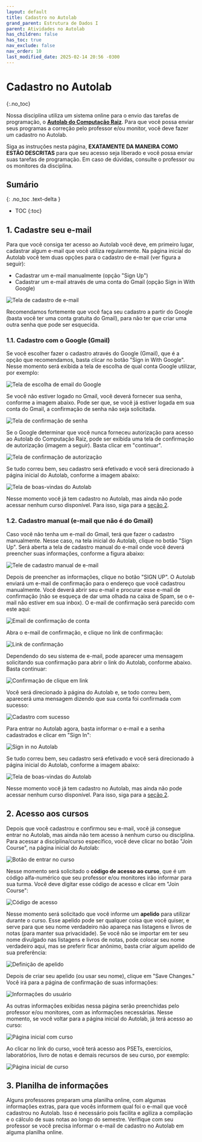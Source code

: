 ```yaml
---
layout: default
title: Cadastro no Autolab
grand_parent: Estrutura de Dados I
parent: Atividades no Autolab
has_children: false
has_toc: true
nav_exclude: false
nav_order: 10
last_modified_date: 2025-02-14 20:56 -0300
---
```


# Cadastro no Autolab
{:.no_toc}

Nossa disciplina utiliza um sistema online para o envio das tarefas de
programação, o [**Autolab do Computação
Raiz**](https://autolab.computacaoraiz.com.br). Para que você possa enviar seus
programas a correção pelo professor e/ou monitor, você deve fazer um cadastro no
Autolab.

Siga as instruções nesta página, **EXATAMENTE DA MANEIRA COMO ESTÃO DESCRITAS**
para que seu acesso seja liberado e você possa enviar suas tarefas de
programação. Em caso de dúvidas, consulte o professor ou os monitores da
disciplina.

## Sumário
{: .no_toc .text-delta }

* TOC
{:toc}


## 1. Cadastre seu e-mail

Para que você consiga ter acesso ao Autolab você deve, em primeiro lugar,
cadastrar algum e-mail que você utiliza regularmente. Na página inicial do
Autolab você tem duas opções para o cadastro de e-mail (ver figura a seguir):

* Cadastrar um e-mail manualmente (opção "Sign Up")
* Cadastrar um e-mail através de uma conta do Gmail (opção Sign in With Google)

![Tela de cadastro de e-mail](/assets/images/autolab/email1.png)

Recomendamos fortemente que você faça seu cadastro a partir do Google (basta
você ter uma conta gratuita do Gmail), para não ter que criar uma outra senha
que pode ser esquecida.

### 1.1. Cadastro com o Google (Gmail)

Se você escolher fazer o cadastro através do Google (Gmail), que é a opção que
recomendamos, basta clicar no botão "Sign in With Google". Nesse momento será
exibida a tela de escolha de qual conta Google utilizar, por exemplo:

![Tela de escolha de email do Google](/assets/images/autolab/email2.png)

Se você não estiver logado no Gmail, você deverá fornecer sua senha, conforme a
imagem abaixo. Pode ser que, se você já estiver logada em sua conta do Gmail, a
confirmação de senha não seja solicitada.

![Tela de confirmação de senha](/assets/images/autolab/email3.png)

Se o Google determinar que você nunca forneceu autorização para acesso ao
Autolab do Computação Raiz, pode ser exibida uma tela de confirmação de
autorização (imagem a seguir). Basta clicar em "continuar".

![Tela de confirmação de autorização](/assets/images/autolab/email4.png)

Se tudo correu bem, seu cadastro será efetivado e você será direcionado à página
inicial do Autolab, conforme a imagem abaixo:

![Tela de boas-vindas do Autolab](/assets/images/autolab/email5.png)

Nesse momento você já tem cadastro no Autolab, mas ainda não pode acessar nenhum
curso disponível. Para isso, siga para a [seção 2](#acesso-aos-cursos).

### 1.2. Cadastro manual (e-mail que não é do Gmail)

Caso você não tenha um e-mail do Gmail, terá que fazer o cadastro
manualmente. Nesse caso, na tela inicial do Autolab, clique no botão "Sign
Up". Será aberta a tela de cadastro manual do e-mail onde você deverá preencher
suas informações, conforme a figura abaixo:

![Tele de cadastro manual de e-mail](/assets/images/autolab/email6.png)

Depois de preencher as informações, clique no botão "SIGN UP". O Autolab enviará
um e-mail de confirmação para o endereço que você cadastrou manualmente. Você
deverá abrir seu e-mail e procurar esse e-mail de confirmação (não se esqueça de
dar uma olhada na caixa de Spam, se o e-mail não estiver em sua inbox). O e-mail
de confirmação será parecido com este aqui:

![Email de confirmação de conta](/assets/images/autolab/email7.png)

Abra o e-mail de confirmação, e clique no link de confirmação:

![Link de confirmação](/assets/images/autolab/email8.png)

Dependendo do seu sistema de e-mail, pode aparecer uma mensagem solicitando sua
confirmação para abrir o link do Autolab, conforme abaixo. Basta continuar:

![Confirmação de clique em link](/assets/images/autolab/email9.png)

Você será direcionado à página do Autolab e, se todo correu bem, aparecerá uma
mensagem dizendo que sua conta foi confirmada com sucesso:

![Cadastro com sucesso](/assets/images/autolab/email10.png)

Para entrar no Autolab agora, basta informar o e-mail e a senha cadastrados e
clicar em "Sign In":

![Sign in no Autolab](/assets/images/autolab/email11.png)

Se tudo correu bem, seu cadastro será efetivado e você será direcionado à página
inicial do Autolab, conforme a imagem abaixo:

![Tela de boas-vindas do Autolab](/assets/images/autolab/email5.png)

Nesse momento você já tem cadastro no Autolab, mas ainda não pode acessar nenhum
curso disponível. Para isso, siga para a [seção 2](#acesso-aos-cursos).

## 2. Acesso aos cursos

Depois que você cadastrou e confirmou seu e-mail, você já consegue entrar no
Autolab, mas ainda não tem acesso à nenhum curso ou disciplina. Para acessar a
disciplina/curso específico, você deve clicar no botão "Join Course", na página
inicial do Autolab:

![Botão de entrar no curso](/assets/images/autolab/curso1.png)

Nesse momento será solicitado o **código de acesso ao curso**, que é um código
alfa-numérico que seu professor e/ou monitores irão informar para sua
turma. Você deve digitar esse código de acesso e clicar em "Join Course":

![Código de acesso](/assets/images/autolab/curso2.png)

Nesse momento será solicitado que você informe um **apelido** para utilizar
durante o curso. Esse apelido pode ser qualquer coisa que você quiser, e serve
para que seu nome verdadeiro não apareça nas listagens e livros de notas (para
manter sua privacidade). Se você não se importar em ter seu nome divulgado nas
listagens e livros de notas, pode colocar seu nome verdadeiro aqui, mas se
preferir ficar anônimo, basta criar algum apelido de sua preferência:

![Definição de apelido](/assets/images/autolab/curso3.png)

Depois de criar seu apelido (ou usar seu nome), clique em "Save Changes." Você
irá para a página de confirmação de suas informações:

![Informações do usuário](/assets/images/autolab/curso4.png)

As outras informações exibidas nessa página serão preenchidas pelo professor
e/ou monitores, com as informações necessárias. Nesse momento, se você voltar
para a página inicial do Autolab, já terá acesso ao curso:

![Página inicial com curso](/assets/images/autolab/curso5.png)

Ao clicar no link do curso, você terá acesso aos PSETs, exercícios,
laboratórios, livro de notas e demais recursos de seu curso, por exemplo:

![Página inicial de curso](/assets/images/autolab/curso6.png)

## 3. Planilha de informações

Alguns professores preparam uma planilha online, com algumas informações extras,
para que vocês informem qual foi o e-mail que você cadastrou no Autolab. Isso é
necessário pois facilita e agiliza a compilação e o cálculo de suas notas ao
longo do semestre. Verifique com seu professor se você precisa informar o e-mail
de cadastro no Autolab em alguma planilha online.
